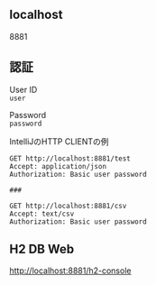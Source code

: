 ## localhost
8881  

## 認証

User ID  
`user`  

Password  
`password`  
  

IntelliJのHTTP CLIENTの例
```
GET http://localhost:8881/test
Accept: application/json
Authorization: Basic user password

###

GET http://localhost:8881/csv
Accept: text/csv
Authorization: Basic user password
```

## H2 DB Web
[http://localhost:8881/h2-console](http://localhost:8881/h2-console)


